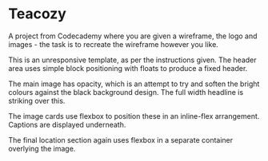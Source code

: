 # Teacozy

A project from Codecademy where you are given a wireframe, the logo and images - the task is to recreate the wireframe however you like. 

This is an unresponsive template, as per the instructions given. The header area uses simple block positioning with floats to produce a fixed header.

The main image has opacity, which is an attempt to try and soften the bright colours against the black background design. The full width headline is striking over this.

The image cards use flexbox to position these in an inline-flex arrangement. Captions are displayed underneath.

The final location section again uses flexbox in a separate container overlying the image.
